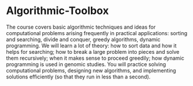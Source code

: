 # Algorithmic-Toolbox

The course covers basic algorithmic techniques and ideas for computational problems arising frequently in practical applications: sorting and searching, divide and conquer, greedy algorithms, dynamic programming. 
We will learn a lot of theory: how to sort data and how it helps for searching; how to break a large problem into pieces and solve them recursively; when it makes sense to proceed greedily; how dynamic programming is used in genomic studies. 
You will practice solving computational problems, designing new algorithms, and implementing solutions efficiently (so that they run in less than a second).

